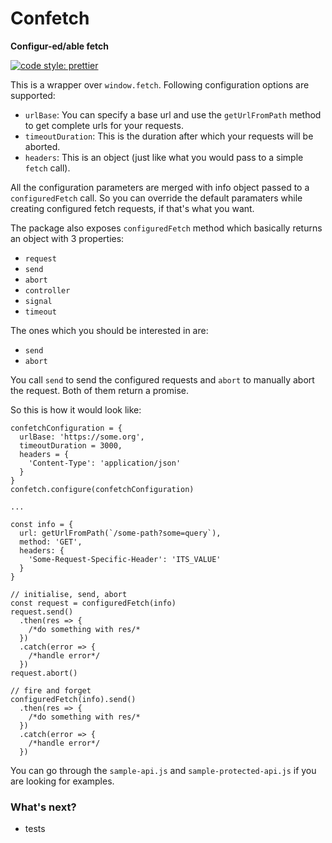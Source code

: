 # Confetch

**Configur-ed/able fetch**

[![code style: prettier](https://img.shields.io/badge/code_style-prettier-ff69b4.svg?style=flat-square)](https://github.com/prettier/prettier)

This is a wrapper over `window.fetch`. Following configuration options are supported:

- `urlBase`: You can specify a base url and use the `getUrlFromPath` method to get complete urls for your requests.
- `timeoutDuration`: This is the duration after which your requests will be aborted.
- `headers`: This is an object (just like what you would pass to a simple `fetch` call).

All the configuration parameters are merged with info object passed to a `configuredFetch` call. So you can override the default paramaters while creating configured fetch requests, if that's what you want.

The package also exposes `configuredFetch` method which basically returns an object with 3 properties:

- `request`
- `send`
- `abort`
- `controller`
- `signal`
- `timeout`

The ones which you should be interested in are:

- `send`
- `abort`

You call `send` to send the configured requests and `abort` to manually abort the request.
Both of them return a promise.

So this is how it would look like:

```
confetchConfiguration = {
  urlBase: 'https://some.org',
  timeoutDuration = 3000,
  headers = {
    'Content-Type': 'application/json'
  }
}
confetch.configure(confetchConfiguration)

...

const info = {
  url: getUrlFromPath(`/some-path?some=query`),
  method: 'GET',
  headers: {
    'Some-Request-Specific-Header': 'ITS_VALUE'
  }
}

// initialise, send, abort
const request = configuredFetch(info)
request.send()
  .then(res => {
    /*do something with res/*
  })
  .catch(error => {
    /*handle error*/
  })
request.abort()

// fire and forget
configuredFetch(info).send()
  .then(res => {
    /*do something with res/*
  })
  .catch(error => {
    /*handle error*/
  })
```

You can go through the `sample-api.js` and `sample-protected-api.js` if you are looking for examples.

### What's next?

- tests

